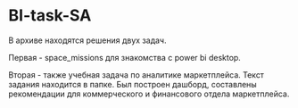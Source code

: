 # BI-task-SA


В архиве находятся решения двух задач. 


Первая - space_missions для знакомства с power bi desktop.

Вторая - также учебная задача по аналитике маркетплейса. Текст задания находится в папке. Был построен дашборд, составлены рекомендации для коммерческого и финансового отдела маркетплейса.
